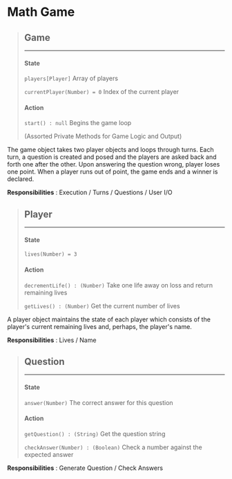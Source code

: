 # Math Game



> ## Game 
>
> ---
>
> #### **State**
>
> `players[Player]` Array of players
>
> `currentPlayer(Number) = 0` Index of the current player
>
> #### **Action**
>
> `start() : null` Begins the game loop
>
> (Assorted Private Methods for Game Logic and Output)

The game object takes two player objects and loops through turns. Each turn, a question is created and posed and the players are asked back and forth one after the other. Upon answering the question wrong, player loses one point. When a player runs out of point, the game ends and a winner is declared.

**Responsibilities** : Execution / Turns / Questions / User I/O




> ## Player 
>
> ---
>
> #### **State**
>
> `lives(Number) = 3`
>
> #### **Action**
>
> `decrementLife() : (Number)` Take one life away on loss and return remaining lives
>
> `getLives() : (Number)` Get the current number of lives

A player object maintains the state of each player which consists of the player's current remaining lives and, perhaps, the player's name.

**Responsibilities** : Lives / Name




> ## Question 
>
> ---
>
>#### **State**
> 
>`answer(Number)` The correct answer for this question
> 
>#### **Action**
> 
>`getQuestion() : (String)` Get the question string
> 
>`checkAnswer(Number) : (Boolean)` Check a number against the expected answer

**Responsibilities** : Generate Question / Check Answers